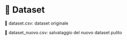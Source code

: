 # 📂 Dataset

📌 dataset.csv: dataset originale

📌 dataset_nuovo.csv: salvataggio del nuovo dataset pulito
